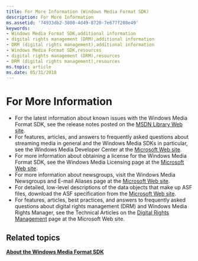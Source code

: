 ```yaml
---
title: For More Information (Windows Media Format SDK)
description: For More Information
ms.assetid: '74933db2-3800-4d49-8720-7e677f208e49'
keywords:
- Windows Media Format SDK,additional information
- digital rights management (DRM),additional information
- DRM (digital rights management),additional information
- Windows Media Format SDK,resources
- digital rights management (DRM),resources
- DRM (digital rights management),resources
ms.topic: article
ms.date: 05/31/2018
---
```


# For More Information

-   For the latest information about known issues with the Windows Media Format SDK, see the release notes posted on the [MSDN Library Web site](https://msdn.microsoft.com/library/?url=/library/dnwmt/html/wmfsdk11_b2_release_notes_rzxb.asp?frame=true).
-   For features, articles, and answers to frequently asked questions about streaming media in general and the Windows Media SDKs in particular, see the Windows Media Developer Center at the [Microsoft Web site](https://msdn.microsoft.com/windowsmedia/default.aspx).
-   For more information about obtaining a license for the Windows Media Format SDK, see the Windows Media Licensing page at the [Microsoft Web site](https://msdn.microsoft.com/library/ms867178.aspx).
-   For more information about newsgroups, visit the Windows Media Newsgroups and E-mail Aliases page at the [Microsoft Web site](https://windows.microsoft.com/en-US/windows/products/windows-media).
-   For detailed, low-level descriptions of the data objects that make up ASF files, download the ASF specification from the [Microsoft Web site](http://download.microsoft.com/download/7/9/0/790fecaa-f64a-4a5e-a430-0bccdab3f1b4/ASF_Specification.doc).
-   For features, articles, best practices, and answers to frequently asked questions about digital rights management (DRM) and Windows Media Rights Manager, see the Technical Articles on the [Digital Rights Management](https://msdn.microsoft.com/library/default.asp?url=/library/dnwmt/html/digitalrightsmanagement.asp) page at the Microsoft Web site.

## Related topics

<dl> <dt>

[**About the Windows Media Format SDK**](about-the-windows-media-format-sdk.md)
</dt> </dl>

 

 




